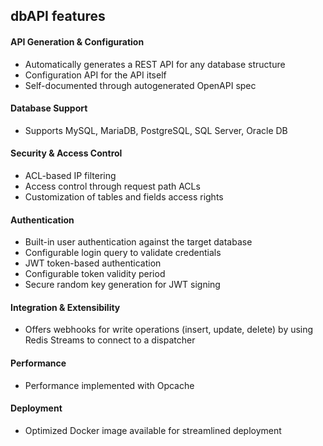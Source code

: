 dbAPI features
----

#### API Generation & Configuration
- Automatically generates a REST API for any database structure
- Configuration API for the API itself
- Self-documented through autogenerated OpenAPI spec

#### Database Support
- Supports MySQL, MariaDB, PostgreSQL, SQL Server, Oracle DB

#### Security & Access Control
- ACL-based IP filtering
- Access control through request path ACLs
- Customization of tables and fields access rights

#### Authentication
- Built-in user authentication against the target database
- Configurable login query to validate credentials
- JWT token-based authentication
- Configurable token validity period
- Secure random key generation for JWT signing

#### Integration & Extensibility
- Offers webhooks for write operations (insert, update, delete) by using Redis Streams to connect to a dispatcher

#### Performance
- Performance implemented with Opcache

#### Deployment
- Optimized Docker image available for streamlined deployment
